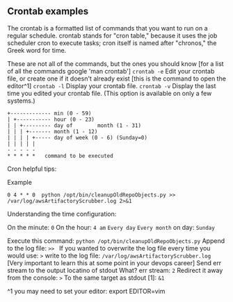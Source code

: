 ## Crontab examples

The crontab is a formatted list of commands that you want to run on a regular schedule. crontab stands for "cron table," because it uses the job scheduler cron to execute tasks; cron itself is named after "chronos," the Greek word for time.

These are not all of the commands, but the ones you should know [for a list of all the commands google 'man crontab']
`crontab -e`	Edit your crontab file, or create one if it doesn't already exist [this is the command to open the editor^1]
`crontab -l`	Display your crontab file.
`crontab -v`	Display the last time you edited your crontab file. (This option is available on only a few systems.)


```
+------------- min (0 - 59)
| +----------- hour (0 - 23)
| | +--------- day of        month (1 - 31)
| | | +------- month (1 - 12)
| | | | +----- day of week (0 - 6) (Sunday=0)
| | | | |
- - - - -
* * * * *   command to be executed
```
Cron helpful tips:

Example

`0 4 * * 0  python /opt/bin/cleanupOldRepoObjects.py >> /var/log/awsArtifactoryScrubber.log 2>&1`

Understanding the time configuration:

On the minute: `0` 
On the hour: `4 am`
`Every day`
`Every month`
on day: `Sunday`

Execute this command: `python /opt/bin/cleanupOldRepoObjects.py`
Append to the log file:  `>> `
If you wanted to overwrite the log file every time you would use: `>`
write to the log file: `/var/log/awsArtifactoryScrubber.log`
[Very important to learn this at some point in your devops career]
Send err stream to the output locatino of stdout
What? 
err stream:  `2`
Redirect it away from the console: `>`
To the same target as stdout [1]: `&1` 


^1 you may need to set your editor: export EDITOR=vim
